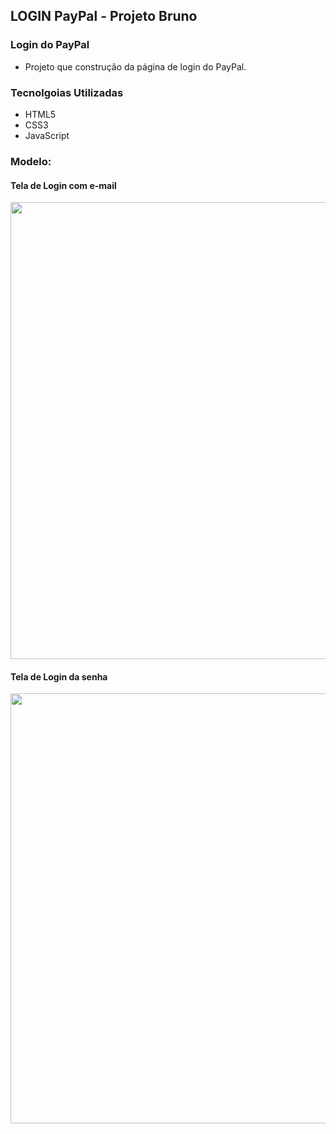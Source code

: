 ## LOGIN PayPal - Projeto Bruno

### Login do PayPal
- Projeto que construção da página de login do PayPal.

### Tecnolgoias Utilizadas

- HTML5
- CSS3
- JavaScript

### Modelo:

#### Tela de Login com e-mail

<img class="imagem" src="./modelo/login.png" width="731px"/>

#### Tela de Login da senha

<img class="imagem" src="./modelo/senha.png" width="688px"/>


